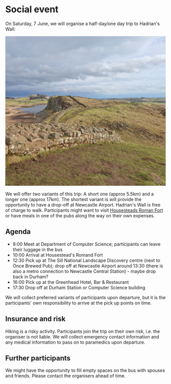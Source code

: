 # Social event

On Saturday, 7 June, we will organise a half-day/one day trip to Hadrian's Wall:

<center>
<a href="https://www.nationaltrust.org.uk/visit/north-east/hadrians-wall-and-housesteads-fort/housesteads-to-steel-rigg-circular-walk"><img src="hadrianswall.jpg" /></a>
</center>



We will offer two variants of this trip: A short one (approx 5.5km) and a longer one (approx 17km).
The shortest variant is will provide the opportunity to have a drop-off at Newcastle Airport.
Hadrian's Wall is free of charge to walk. 
Participants might want to visit <a href="https://www.english-heritage.org.uk/visit/places/housesteads-roman-fort-hadrians-wall/">Housesteads Roman Fort</a> or have meals in one of the pubs along the way on their own expenses.

## Agenda

- 8:00 Meet at Department of Computer Science; participants can leave their luggage in the bus
- 10:00 Arrival at Housestead's Romand Fort
- 12:30 Pick up at The Sill National Landscape Discovery centre (next to Once Brewed Pub); drop off at Newcastle Airport around 13:30 (there is also a metro connection to Newcastle Central Station) - maybe drop back in Durham?
- 16:00 Pick up at the Greenhead Hotel, Bar & Restaurant
- 17:30 Drop off at Durham Station or Computer Science building

We will collect preferred variants of participants upon departure, but it is the participants' own responsibility to arrive at the pick up points on time.


## Insurance and risk

Hiking is a risky activity. 
Participants join the trip on their own risk, i.e. the organiser is not liable.
We will collect emergency contact information and any medical information to pass on to paramedics upon departure.


## Further participants

We might have the opportunity to fill empty spaces on the bus with spouses and friends. Please contact the organisers ahead of time.

